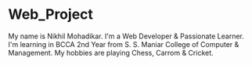 # Web_Project
My name is Nikhil Mohadikar.
I'm a Web Developer & Passionate Learner.
I'm learning in BCCA 2nd Year from S. S. Maniar College of Computer & Management.
My hobbies are playing Chess, Carrom & Cricket.
